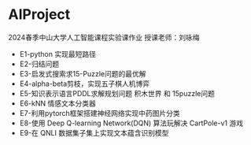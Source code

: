 # AIProject
2024春季中山大学人工智能课程实验课作业
授课老师：刘咏梅

* E1-python 实现最短路径
* E2-归结问题
* E3-启发式搜索求15-Puzzle问题的最优解
* E4-alpha-beta剪枝，实现五子棋人机博弈
* E5-知识表示语言PDDL求解规划问题 积木世界 和 15puzzle问题
* E6-kNN 情感文本分类器
* E7-利用pytorch框架搭建神经网络实现中药图片分类
* E8-使用 Deep Q-learning Network(DQN) 算法玩解决 CartPole-v1 游戏
* E9-在 QNLI 数据集子集上实现文本蕴含识别模型
